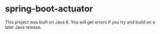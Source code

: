 # spring-boot-actuator
This project was built on Java 8.  You will get errors if you try and build on a later Java release.
